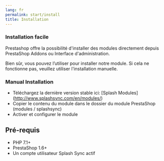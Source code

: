 ```yaml
---
lang: fr
permalink: start/install
title: Installation
---
```


### Installation facile

Prestashop offre la possibilité d'installer des modules directement depuis PrestaShop Addons ou Interface d'administration.

Bien sûr, vous pouvez l’utiliser pour installer notre module. Si cela ne fonctionne pas, veuillez utiliser l'installation manuelle.

### Manual Installation

* Téléchargez la dernière version stable ici: [Splash Modules] (http://www.splashsync.com/en/modules/)
* Copier le contenu du module dans le dossier du module PrestaShop (modules / splashsync)
* Activer et configurer le module

## Pré-requis

* PHP 7.1+
* PrestaShop 1.6+
* Un compte utilisateur Splash Sync actif

